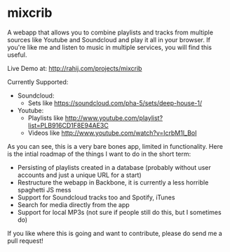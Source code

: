 mixcrib
=======

A webapp that allows you to combine playlists and tracks from multiple sources like Youtube and Soundcloud and play it all in your browser. If you're like me and listen to music in multiple services, you will find this useful.

Live Demo at: http://rahij.com/projects/mixcrib

Currently Supported:

- Soundcloud:
    - Sets like https://soundcloud.com/pha-5/sets/deep-house-1/
- Youtube:
    - Playlists like http://www.youtube.com/playlist?list=PLB916CD1F8E94AE3C
    - Videos like http://www.youtube.com/watch?v=IcrbM1l_BoI

As you can see, this is a very bare bones app, limited in functionality. Here is the intial roadmap of the things I want to do in the short term:

 - Persisting of playlists created in a database (probably without user accounts and just a unique URL for a start)
 - Restructure the webapp in Backbone, it is currently a less horrible spaghetti JS mess
 - Support for Soundcloud tracks too and Spotify, iTunes
 - Search for media directly from the app
 - Support for local MP3s (not sure if people still do this, but I sometimes do)
 
If you like where this is going and want to contribute, please do send me a pull request!